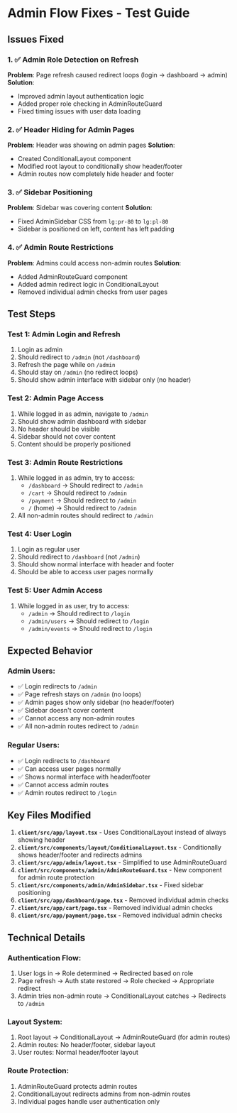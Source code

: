 # Admin Flow Fixes - Test Guide

## Issues Fixed

### 1. ✅ Admin Role Detection on Refresh
**Problem**: Page refresh caused redirect loops (login → dashboard → admin)
**Solution**: 
- Improved admin layout authentication logic
- Added proper role checking in AdminRouteGuard
- Fixed timing issues with user data loading

### 2. ✅ Header Hiding for Admin Pages
**Problem**: Header was showing on admin pages
**Solution**:
- Created ConditionalLayout component
- Modified root layout to conditionally show header/footer
- Admin routes now completely hide header and footer

### 3. ✅ Sidebar Positioning
**Problem**: Sidebar was covering content
**Solution**:
- Fixed AdminSidebar CSS from `lg:pr-80` to `lg:pl-80`
- Sidebar is positioned on left, content has left padding

### 4. ✅ Admin Route Restrictions
**Problem**: Admins could access non-admin routes
**Solution**:
- Added AdminRouteGuard component
- Added admin redirect logic in ConditionalLayout
- Removed individual admin checks from user pages

## Test Steps

### Test 1: Admin Login and Refresh
1. Login as admin
2. Should redirect to `/admin` (not `/dashboard`)
3. Refresh the page while on `/admin`
4. Should stay on `/admin` (no redirect loops)
5. Should show admin interface with sidebar only (no header)

### Test 2: Admin Page Access
1. While logged in as admin, navigate to `/admin`
2. Should show admin dashboard with sidebar
3. No header should be visible
4. Sidebar should not cover content
5. Content should be properly positioned

### Test 3: Admin Route Restrictions
1. While logged in as admin, try to access:
   - `/dashboard` → Should redirect to `/admin`
   - `/cart` → Should redirect to `/admin`
   - `/payment` → Should redirect to `/admin`
   - `/` (home) → Should redirect to `/admin`
2. All non-admin routes should redirect to `/admin`

### Test 4: User Login
1. Login as regular user
2. Should redirect to `/dashboard` (not `/admin`)
3. Should show normal interface with header and footer
4. Should be able to access user pages normally

### Test 5: User Admin Access
1. While logged in as user, try to access:
   - `/admin` → Should redirect to `/login`
   - `/admin/users` → Should redirect to `/login`
   - `/admin/events` → Should redirect to `/login`

## Expected Behavior

### Admin Users:
- ✅ Login redirects to `/admin`
- ✅ Page refresh stays on `/admin` (no loops)
- ✅ Admin pages show only sidebar (no header/footer)
- ✅ Sidebar doesn't cover content
- ✅ Cannot access any non-admin routes
- ✅ All non-admin routes redirect to `/admin`

### Regular Users:
- ✅ Login redirects to `/dashboard`
- ✅ Can access user pages normally
- ✅ Shows normal interface with header/footer
- ✅ Cannot access admin routes
- ✅ Admin routes redirect to `/login`

## Key Files Modified

1. **`client/src/app/layout.tsx`** - Uses ConditionalLayout instead of always showing header
2. **`client/src/components/layout/ConditionalLayout.tsx`** - Conditionally shows header/footer and redirects admins
3. **`client/src/app/admin/layout.tsx`** - Simplified to use AdminRouteGuard
4. **`client/src/components/admin/AdminRouteGuard.tsx`** - New component for admin route protection
5. **`client/src/components/admin/AdminSidebar.tsx`** - Fixed sidebar positioning
6. **`client/src/app/dashboard/page.tsx`** - Removed individual admin checks
7. **`client/src/app/cart/page.tsx`** - Removed individual admin checks
8. **`client/src/app/payment/page.tsx`** - Removed individual admin checks

## Technical Details

### Authentication Flow:
1. User logs in → Role determined → Redirected based on role
2. Page refresh → Auth state restored → Role checked → Appropriate redirect
3. Admin tries non-admin route → ConditionalLayout catches → Redirects to `/admin`

### Layout System:
1. Root layout → ConditionalLayout → AdminRouteGuard (for admin routes)
2. Admin routes: No header/footer, sidebar layout
3. User routes: Normal header/footer layout

### Route Protection:
1. AdminRouteGuard protects admin routes
2. ConditionalLayout redirects admins from non-admin routes
3. Individual pages handle user authentication only
